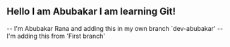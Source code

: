 ## Hello I am Abubakar I am learning Git!

-- I'm Abubakar Rana and adding this in my own branch `dev-abubakar'
-- I'm adding this from 'First branch'